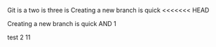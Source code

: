 Git is a 
two is 
three is
Creating a new branch is quick
<<<<<<< HEAD

Creating a new branch is quick AND
1
>>>

test 2
11
